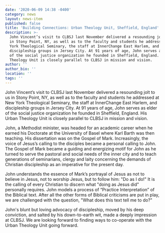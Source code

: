 ```yaml
---
date: '2020-06-09 14:38 -0400'
category: news
layout: news-item
published: false
title: 'Building Connections: Urban Theology Unit, Sheffield, England'
description: >-
  John Vincent’s visit to CLBSJ last November delivered a resounding jolt to us
  in Stony Point, NY, as well as to the faculty and students he addressed at New
  York Theological Seminary, the staff at InnerChange East Harlem, and
  discipleship groups in Jersey City. At 91 years of age, John serves as elder
  of the social justice organization he founded in Sheffield, England. His Urban
  Theology Unit is closely parallel to CLBSJ in mission and vision.
author: ''
author_bio: ''
location: ''
tags: ''
---
```

John Vincent’s visit to CLBSJ last November delivered a resounding jolt
to us in Stony Point, NY, as well as to the faculty and students he
addressed at New York Theological Seminary, the staff at InnerChange
East Harlem, and discipleship groups in Jersey City. At 91 years of age,
John serves as elder of the social justice organization he founded in
Sheffield, England. His Urban Theology Unit is closely parallel to CLBSJ
in mission and vision.

John, a Methodist minister, was headed for an academic career when he
earned his Doctorate at the University of Basel where Karl Barth was
then teaching. His dissertation was on the Gospel of Mark. Increasingly,
the voice of Jesus’s calling to the disciples became a personal calling
to John. The Gospel of Mark became a guiding and energizing motif for
John as he turned to serve the pastoral and social needs of the inner
city and to teach generations of seminarians, clergy and laity
concerning the demands of Christian discipleship as an imperative for
the present day.

John understands the essence of Mark’s portrayal of Jesus as not to
believe in Jesus, not to worship Jesus, but to follow him: "Do as I do!"
It is the calling of every Christian to discern what "doing as Jesus
did" personally requires. John models a process of “Practice
Interpretation” of the Biblical text. After all the other forms of
Biblical criticisms are put in play, we are challenged with the
question, "What does this text tell me to do?"

John's blunt but loving advocacy of discipleship, moved by his deep
conviction, and salted by his down-to-earth wit, made a deeply
impression at CLBSJ. We are looking forward to finding ways to
co-operate with the Urban Theology Unit going forward.